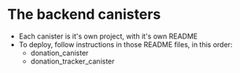 # 


# The backend canisters

- Each canister is it's own project, with it's own README
- To deploy, follow instructions in those README files, in this order:
  - donation_canister
  - donation_tracker_canister